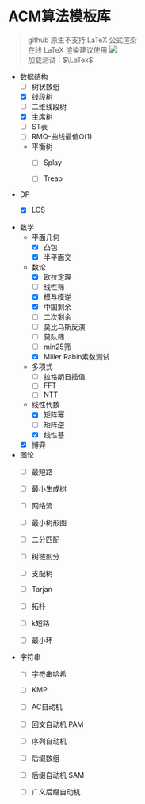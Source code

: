 # ACM算法模板库

> github 原生不支持 LaTeX 公式渲染  
> 在线 LaTeX 渲染建议使用 [![](https://img.shields.io/badge/Chrome_Plugin-MathJax_Plugin_for_Github-gold)](https://chrome.google.com/webstore/detail/mathjax-plugin-for-github/ioemnmodlmafdkllaclgeombjnmnbima?utm_source=chrome-app-launcher-info-dialog)   
> 加载测试：$\LaTex$

+ 数据结构
    - [ ] 树状数组
    - [x] 线段树
    - [ ] 二维线段树
    - [x] 主席树
    - [ ] ST表
    - [ ] RMQ-曲线最值O(1)
    -  平衡树
        - [ ] Splay
        - [ ] Treap


+ DP
    - [x] LCS


+ 数学
    - 平面几何
        - [x] 凸包
        - [x] 半平面交
    - 数论
        - [x] 欧拉定理
        - [ ] 线性筛
        - [x] 模与模逆
        - [x] 中国剩余
        - [ ] 二次剩余
        - [ ] 莫比乌斯反演
        - [ ] 莫队筛
        - [ ] min25筛
        - [x] Miller Rabin素数测试
    - 多项式
        - [ ] 拉格朗日插值
        - [ ] FFT 
        - [ ] NTT
    - 线性代数
        - [x] 矩阵幂
        - [ ] 矩阵逆
        - [x] 线性基
    - [x] 博弈

+ 图论
    + [ ] 最短路
    + [ ] 最小生成树
    + [ ] 网络流
    + [ ] 最小树形图
    + [ ] 二分匹配
    + [ ] 树链剖分
    + [ ] 支配树
    + [ ] Tarjan
    + [ ] 拓扑
    + [ ] k短路
    + [ ] 最小环


+ 字符串
    + [ ] 字符串哈希
    + [ ] KMP
    + [ ] AC自动机
    + [ ] 回文自动机 PAM
    + [ ] 序列自动机
    + [ ] 后缀数组
    + [ ] 后缀自动机 SAM
    + [ ] 广义后缀自动机

